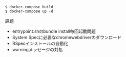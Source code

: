```
$ docker-compose build
$ docker-compose up -d
```

課題

* entrypoint.shのbundle install毎回起動問題
* System Specに必要なchromewebdriverのダウンロード
* RSpecインストールの自動化
* warningメッセージの対処

